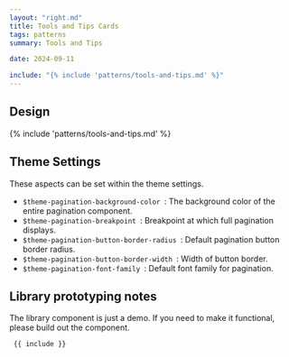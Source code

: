 ```yaml
---
layout: "right.md"
title: Tools and Tips Cards
tags: patterns
summary: Tools and Tips

date: 2024-09-11

include: "{% include 'patterns/tools-and-tips.md' %}"
---
```


## Design
{% include 'patterns/tools-and-tips.md' %}

## Theme Settings
These aspects can be set within the theme settings.
- `$theme-pagination-background-color `: The background color of the entire pagination component.
- `$theme-pagination-breakpoint `: Breakpoint at which full pagination displays.
- `$theme-pagination-button-border-radius `: Default pagination button border radius.
- `$theme-pagination-button-border-width `: Width of button border.
- `$theme-pagination-font-family `: Default font family for pagination.

## Library prototyping notes
The library component is just a demo. If you need to make it functional, please build out the component.

``` markdown
 {{ include }}
```